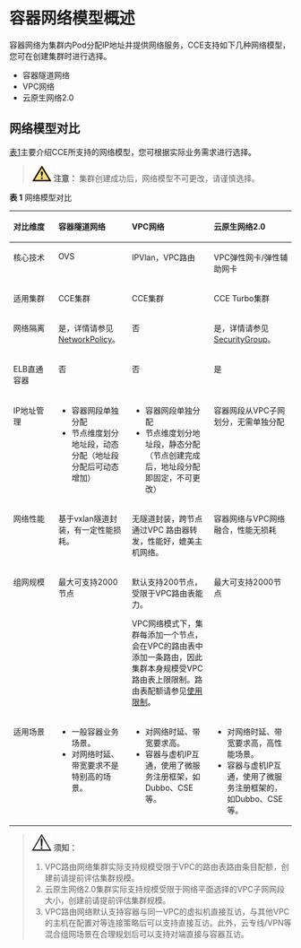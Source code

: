 # 容器网络模型概述<a name="cce_01_0281"></a>

容器网络为集群内Pod分配IP地址并提供网络服务，CCE支持如下几种网络模型，您可在创建集群时进行选择。

-   容器隧道网络
-   VPC网络
-   云原生网络2.0

## 网络模型对比<a name="section15922428693"></a>

[表1](#zh-cn_topic_0146398798_table715802210336)主要介绍CCE所支持的网络模型，您可根据实际业务需求进行选择。

>![](public_sys-resources/icon-caution.gif) **注意：** 
>集群创建成功后，网络模型不可更改，请谨慎选择。

**表 1**  网络模型对比

<a name="zh-cn_topic_0146398798_table715802210336"></a>
<table><thead align="left"><tr id="zh-cn_topic_0146398798_row015822213316"><th class="cellrowborder" valign="top" width="15.951595159515952%" id="mcps1.2.5.1.1"><p id="zh-cn_topic_0146398798_p1715813225335"><a name="zh-cn_topic_0146398798_p1715813225335"></a><a name="zh-cn_topic_0146398798_p1715813225335"></a><strong id="zh-cn_topic_0146398798_b18239648143919"><a name="zh-cn_topic_0146398798_b18239648143919"></a><a name="zh-cn_topic_0146398798_b18239648143919"></a>对比维度</strong></p>
</th>
<th class="cellrowborder" valign="top" width="26.082608260826078%" id="mcps1.2.5.1.2"><p id="zh-cn_topic_0146398798_p1015919220339"><a name="zh-cn_topic_0146398798_p1015919220339"></a><a name="zh-cn_topic_0146398798_p1015919220339"></a><strong id="zh-cn_topic_0146398798_b129018364392"><a name="zh-cn_topic_0146398798_b129018364392"></a><a name="zh-cn_topic_0146398798_b129018364392"></a>容器隧道网络</strong></p>
</th>
<th class="cellrowborder" valign="top" width="29.022902290229023%" id="mcps1.2.5.1.3"><p id="zh-cn_topic_0146398798_p5158192253312"><a name="zh-cn_topic_0146398798_p5158192253312"></a><a name="zh-cn_topic_0146398798_p5158192253312"></a><strong id="zh-cn_topic_0146398798_b12902173623916"><a name="zh-cn_topic_0146398798_b12902173623916"></a><a name="zh-cn_topic_0146398798_b12902173623916"></a>VPC网络</strong></p>
</th>
<th class="cellrowborder" valign="top" width="28.942894289428946%" id="mcps1.2.5.1.4"><p id="zh-cn_topic_0146398798_p13620427132519"><a name="zh-cn_topic_0146398798_p13620427132519"></a><a name="zh-cn_topic_0146398798_p13620427132519"></a><strong id="b118445931714"><a name="b118445931714"></a><a name="b118445931714"></a>云原生网络2.0</strong></p>
</th>
</tr>
</thead>
<tbody><tr id="zh-cn_topic_0146398798_row3364165414382"><td class="cellrowborder" valign="top" width="15.951595159515952%" headers="mcps1.2.5.1.1 "><p id="zh-cn_topic_0146398798_p7365105418387"><a name="zh-cn_topic_0146398798_p7365105418387"></a><a name="zh-cn_topic_0146398798_p7365105418387"></a>核心技术</p>
</td>
<td class="cellrowborder" valign="top" width="26.082608260826078%" headers="mcps1.2.5.1.2 "><p id="zh-cn_topic_0146398798_p205912419393"><a name="zh-cn_topic_0146398798_p205912419393"></a><a name="zh-cn_topic_0146398798_p205912419393"></a>OVS</p>
</td>
<td class="cellrowborder" valign="top" width="29.022902290229023%" headers="mcps1.2.5.1.3 "><p id="zh-cn_topic_0146398798_p1759117483919"><a name="zh-cn_topic_0146398798_p1759117483919"></a><a name="zh-cn_topic_0146398798_p1759117483919"></a>IPVlan，VPC路由</p>
</td>
<td class="cellrowborder" valign="top" width="28.942894289428946%" headers="mcps1.2.5.1.4 "><p id="zh-cn_topic_0146398798_p962082712256"><a name="zh-cn_topic_0146398798_p962082712256"></a><a name="zh-cn_topic_0146398798_p962082712256"></a>VPC弹性网卡/弹性辅助网卡</p>
</td>
</tr>
<tr id="zh-cn_topic_0146398798_row9184022123919"><td class="cellrowborder" valign="top" width="15.951595159515952%" headers="mcps1.2.5.1.1 "><p id="zh-cn_topic_0146398798_p939214336391"><a name="zh-cn_topic_0146398798_p939214336391"></a><a name="zh-cn_topic_0146398798_p939214336391"></a>适用集群</p>
</td>
<td class="cellrowborder" valign="top" width="26.082608260826078%" headers="mcps1.2.5.1.2 "><p id="zh-cn_topic_0146398798_p183921533143919"><a name="zh-cn_topic_0146398798_p183921533143919"></a><a name="zh-cn_topic_0146398798_p183921533143919"></a>CCE集群</p>
</td>
<td class="cellrowborder" valign="top" width="29.022902290229023%" headers="mcps1.2.5.1.3 "><p id="zh-cn_topic_0146398798_p139214338397"><a name="zh-cn_topic_0146398798_p139214338397"></a><a name="zh-cn_topic_0146398798_p139214338397"></a>CCE集群</p>
</td>
<td class="cellrowborder" valign="top" width="28.942894289428946%" headers="mcps1.2.5.1.4 "><p id="zh-cn_topic_0146398798_p7914115121510"><a name="zh-cn_topic_0146398798_p7914115121510"></a><a name="zh-cn_topic_0146398798_p7914115121510"></a>CCE Turbo集群</p>
</td>
</tr>
<tr id="zh-cn_topic_0146398798_row18748936104718"><td class="cellrowborder" valign="top" width="15.951595159515952%" headers="mcps1.2.5.1.1 "><p id="zh-cn_topic_0146398798_p104711451154714"><a name="zh-cn_topic_0146398798_p104711451154714"></a><a name="zh-cn_topic_0146398798_p104711451154714"></a>网络隔离</p>
</td>
<td class="cellrowborder" valign="top" width="26.082608260826078%" headers="mcps1.2.5.1.2 "><p id="zh-cn_topic_0146398798_p20471351124715"><a name="zh-cn_topic_0146398798_p20471351124715"></a><a name="zh-cn_topic_0146398798_p20471351124715"></a>是，详情请参见<a href="NetworkPolicy.md">NetworkPolicy</a>。</p>
</td>
<td class="cellrowborder" valign="top" width="29.022902290229023%" headers="mcps1.2.5.1.3 "><p id="zh-cn_topic_0146398798_p1047145111471"><a name="zh-cn_topic_0146398798_p1047145111471"></a><a name="zh-cn_topic_0146398798_p1047145111471"></a>否</p>
</td>
<td class="cellrowborder" valign="top" width="28.942894289428946%" headers="mcps1.2.5.1.4 "><p id="zh-cn_topic_0146398798_p3620162742516"><a name="zh-cn_topic_0146398798_p3620162742516"></a><a name="zh-cn_topic_0146398798_p3620162742516"></a>是，详情请参见<a href="SecurityGroup.md">SecurityGroup</a>。</p>
</td>
</tr>
<tr id="row18486205482917"><td class="cellrowborder" valign="top" width="15.951595159515952%" headers="mcps1.2.5.1.1 "><p id="p148617549296"><a name="p148617549296"></a><a name="p148617549296"></a>ELB直通容器</p>
</td>
<td class="cellrowborder" valign="top" width="26.082608260826078%" headers="mcps1.2.5.1.2 "><p id="p154861548296"><a name="p154861548296"></a><a name="p154861548296"></a>否</p>
</td>
<td class="cellrowborder" valign="top" width="29.022902290229023%" headers="mcps1.2.5.1.3 "><p id="p548615422910"><a name="p548615422910"></a><a name="p548615422910"></a>否</p>
</td>
<td class="cellrowborder" valign="top" width="28.942894289428946%" headers="mcps1.2.5.1.4 "><p id="p9486354162919"><a name="p9486354162919"></a><a name="p9486354162919"></a>是</p>
</td>
</tr>
<tr id="zh-cn_topic_0146398798_row96181615010"><td class="cellrowborder" valign="top" width="15.951595159515952%" headers="mcps1.2.5.1.1 "><p id="zh-cn_topic_0146398798_p1726882465017"><a name="zh-cn_topic_0146398798_p1726882465017"></a><a name="zh-cn_topic_0146398798_p1726882465017"></a>IP地址管理</p>
</td>
<td class="cellrowborder" valign="top" width="26.082608260826078%" headers="mcps1.2.5.1.2 "><a name="ul17644143754410"></a><a name="ul17644143754410"></a><ul id="ul17644143754410"><li>容器网段单独分配</li><li>节点维度划分地址段，动态分配（地址段分配后可动态增加）</li></ul>
</td>
<td class="cellrowborder" valign="top" width="29.022902290229023%" headers="mcps1.2.5.1.3 "><a name="zh-cn_topic_0146398798_ul1259224495118"></a><a name="zh-cn_topic_0146398798_ul1259224495118"></a><ul id="zh-cn_topic_0146398798_ul1259224495118"><li>容器网段单独分配</li><li>节点维度划分地址段，静态分配（节点创建完成后，地址段分配即固定，不可更改）</li></ul>
</td>
<td class="cellrowborder" valign="top" width="28.942894289428946%" headers="mcps1.2.5.1.4 "><p id="p8694554174616"><a name="p8694554174616"></a><a name="p8694554174616"></a>容器网段从VPC子网划分，无需单独分配</p>
</td>
</tr>
<tr id="zh-cn_topic_0146398798_row1661816105018"><td class="cellrowborder" valign="top" width="15.951595159515952%" headers="mcps1.2.5.1.1 "><p id="zh-cn_topic_0146398798_p10269102415509"><a name="zh-cn_topic_0146398798_p10269102415509"></a><a name="zh-cn_topic_0146398798_p10269102415509"></a>网络性能</p>
</td>
<td class="cellrowborder" valign="top" width="26.082608260826078%" headers="mcps1.2.5.1.2 "><p id="zh-cn_topic_0146398798_p526982419507"><a name="zh-cn_topic_0146398798_p526982419507"></a><a name="zh-cn_topic_0146398798_p526982419507"></a>基于vxlan隧道封装，有一定性能损耗。</p>
</td>
<td class="cellrowborder" valign="top" width="29.022902290229023%" headers="mcps1.2.5.1.3 "><p id="p435133734112"><a name="p435133734112"></a><a name="p435133734112"></a>无隧道封装，跨节点通过VPC 路由器转发，性能好，媲美主机网络。</p>
</td>
<td class="cellrowborder" valign="top" width="28.942894289428946%" headers="mcps1.2.5.1.4 "><p id="p12150124903913"><a name="p12150124903913"></a><a name="p12150124903913"></a>容器网络与VPC网络融合，性能无损耗</p>
</td>
</tr>
<tr id="zh-cn_topic_0146398798_row262191685013"><td class="cellrowborder" valign="top" width="15.951595159515952%" headers="mcps1.2.5.1.1 "><p id="zh-cn_topic_0146398798_p142691524115014"><a name="zh-cn_topic_0146398798_p142691524115014"></a><a name="zh-cn_topic_0146398798_p142691524115014"></a>组网规模</p>
</td>
<td class="cellrowborder" valign="top" width="26.082608260826078%" headers="mcps1.2.5.1.2 "><p id="p46113017549"><a name="p46113017549"></a><a name="p46113017549"></a>最大可支持2000节点</p>
</td>
<td class="cellrowborder" valign="top" width="29.022902290229023%" headers="mcps1.2.5.1.3 "><p id="p325918116114"><a name="p325918116114"></a><a name="p325918116114"></a>默认支持200节点，受限于VPC路由表能力。</p>
<p id="p16950177175711"><a name="p16950177175711"></a><a name="p16950177175711"></a>VPC网络模式下，集群每添加一个节点，会在VPC的路由表中添加一条路由，因此集群本身规模受VPC路由表上限限制。路由表配额请参见<a href="https://support.huaweicloud.com/productdesc-vpc/overview_0003.html" target="_blank" rel="noopener noreferrer">使用限制</a>。</p>
</td>
<td class="cellrowborder" valign="top" width="28.942894289428946%" headers="mcps1.2.5.1.4 "><p id="p107101541132219"><a name="p107101541132219"></a><a name="p107101541132219"></a>最大可支持2000节点</p>
</td>
</tr>
<tr id="zh-cn_topic_0146398798_row14400144693816"><td class="cellrowborder" valign="top" width="15.951595159515952%" headers="mcps1.2.5.1.1 "><p id="zh-cn_topic_0146398798_p1926972465013"><a name="zh-cn_topic_0146398798_p1926972465013"></a><a name="zh-cn_topic_0146398798_p1926972465013"></a>适用场景</p>
</td>
<td class="cellrowborder" valign="top" width="26.082608260826078%" headers="mcps1.2.5.1.2 "><a name="zh-cn_topic_0146398798_ul619513457509"></a><a name="zh-cn_topic_0146398798_ul619513457509"></a><ul id="zh-cn_topic_0146398798_ul619513457509"><li>一般容器业务场景。</li><li>对网络时延、带宽要求不是特别高的场景。</li></ul>
</td>
<td class="cellrowborder" valign="top" width="29.022902290229023%" headers="mcps1.2.5.1.3 "><a name="zh-cn_topic_0146398798_ul1659212532511"></a><a name="zh-cn_topic_0146398798_ul1659212532511"></a><ul id="zh-cn_topic_0146398798_ul1659212532511"><li>对网络时延、带宽要求高。</li><li>容器与虚机IP互通，使用了微服务注册框架，如Dubbo、CSE等。</li></ul>
</td>
<td class="cellrowborder" valign="top" width="28.942894289428946%" headers="mcps1.2.5.1.4 "><a name="zh-cn_topic_0146398798_ul10867019880"></a><a name="zh-cn_topic_0146398798_ul10867019880"></a><ul id="zh-cn_topic_0146398798_ul10867019880"><li>对网络时延、带宽要求高，高性能场景。</li><li>容器与虚机IP互通，使用了微服务注册框架的，如Dubbo、CSE等。</li></ul>
</td>
</tr>
</tbody>
</table>

>![](public_sys-resources/icon-notice.gif) **须知：** 
>1.  VPC路由网络集群实际支持规模受限于VPC的路由表路由条目配额，创建前请提前评估集群规模。
>2.  云原生网络2.0集群实际支持规模受限于网络平面选择的VPC子网网段大小，创建前请提前评估集群规模。
>3.  VPC路由网络默认支持容器与同一VPC的虚拟机直接互访，与其他VPC的主机在配置对等连接策略后可以支持直接互访。此外，云专线/VPN等混合组网场景在合理规划后可以支持对端直接与容器互访。

